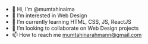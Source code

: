 - 👋 Hi, I’m @mumtahinaima
- 👀 I’m interested in Web Design
- 🌱 I’m currently learning HTML, CSS, JS, ReactJS
- 💞️ I’m looking to collaborate on Web Design projects
- 📫 How to reach me mumtahinarahmann@gmail.com

<!---
mumtahinaima/mumtahinaima is a ✨ special ✨ repository because its `README.md` (this file) appears on your GitHub profile.
You can click the Preview link to take a look at your changes.
--->
